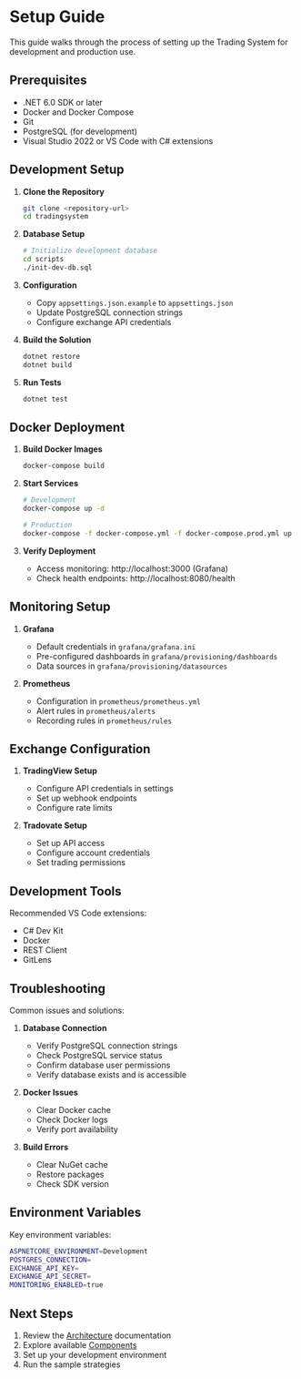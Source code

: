 # Setup Guide

This guide walks through the process of setting up the Trading System for development and production use.

## Prerequisites

- .NET 6.0 SDK or later
- Docker and Docker Compose
- Git
- PostgreSQL (for development)
- Visual Studio 2022 or VS Code with C# extensions

## Development Setup

1. **Clone the Repository**
   ```bash
   git clone <repository-url>
   cd tradingsystem
   ```

2. **Database Setup**
   ```bash
   # Initialize development database
   cd scripts
   ./init-dev-db.sql
   ```

3. **Configuration**
   - Copy `appsettings.json.example` to `appsettings.json`
   - Update PostgreSQL connection strings
   - Configure exchange API credentials

4. **Build the Solution**
   ```bash
   dotnet restore
   dotnet build
   ```

5. **Run Tests**
   ```bash
   dotnet test
   ```

## Docker Deployment

1. **Build Docker Images**
   ```bash
   docker-compose build
   ```

2. **Start Services**
   ```bash
   # Development
   docker-compose up -d
   
   # Production
   docker-compose -f docker-compose.yml -f docker-compose.prod.yml up -d
   ```

3. **Verify Deployment**
   - Access monitoring: http://localhost:3000 (Grafana)
   - Check health endpoints: http://localhost:8080/health

## Monitoring Setup

1. **Grafana**
   - Default credentials in `grafana/grafana.ini`
   - Pre-configured dashboards in `grafana/provisioning/dashboards`
   - Data sources in `grafana/provisioning/datasources`

2. **Prometheus**
   - Configuration in `prometheus/prometheus.yml`
   - Alert rules in `prometheus/alerts`
   - Recording rules in `prometheus/rules`

## Exchange Configuration

1. **TradingView Setup**
   - Configure API credentials in settings
   - Set up webhook endpoints
   - Configure rate limits

2. **Tradovate Setup**
   - Set up API access
   - Configure account credentials
   - Set trading permissions

## Development Tools

Recommended VS Code extensions:
- C# Dev Kit
- Docker
- REST Client
- GitLens

## Troubleshooting

Common issues and solutions:

1. **Database Connection**
   - Verify PostgreSQL connection strings
   - Check PostgreSQL service status
   - Confirm database user permissions
   - Verify database exists and is accessible

2. **Docker Issues**
   - Clear Docker cache
   - Check Docker logs
   - Verify port availability

3. **Build Errors**
   - Clear NuGet cache
   - Restore packages
   - Check SDK version

## Environment Variables

Key environment variables:

```bash
ASPNETCORE_ENVIRONMENT=Development
POSTGRES_CONNECTION=
EXCHANGE_API_KEY=
EXCHANGE_API_SECRET=
MONITORING_ENABLED=true
```

## Next Steps

1. Review the [Architecture](Architecture) documentation
2. Explore available [Components](Components)
3. Set up your development environment
4. Run the sample strategies
